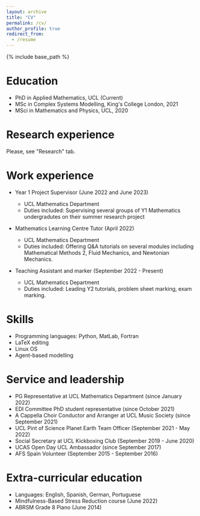 ```yaml
---
layout: archive
title: "CV"
permalink: /cv/
author_profile: true
redirect_from:
  - /resume
---
```


{% include base_path %}

Education
======
* PhD in Applied Mathematics, UCL (Current)
* MSc in Complex Systems Modelling, King's College London, 2021
* MSci in Mathematics and Physics, UCL, 2020

Research experience
======

Please, see "Research" tab.
  
Work experience
======
* Year 1 Project Supervisor (June 2022 and June 2023)
  * UCL Mathematics Department
  * Duties included: Supervising several groups of Y1 Mathematics undergradutes on their summer research project

* Mathematics Learning Centre Tutor (April 2022)
  * UCL Mathematics Department
  * Duties included: Offering Q&A tutorials on several modules including Mathematical Methods 2, Fluid Mechanics, and Newtonian Mechanics.

* Teaching Assistant and marker (September 2022 - Present)
  * UCL Mathematics Department
  * Duties included: Leading Y2 tutorials, problem sheet marking, exam marking.
  
Skills
======
* Programming languages: Python, MatLab, Fortran
* LaTeX editing
* Linux OS
* Agent-based modelling


Service and leadership
======
* PG Representative at UCL Mathematics Department (since January 2022)
* EDI Committee PhD student representative (since October 2021)
* A Cappella Choir Conductor and Arranger at UCL Music Society (since September 2021)
* UCL Pint of Science Planet Earth Team Officer (September 2021 - May 2022)
* Social Secretary at UCL Kickboxing Club (September 2019 - June 2020)
* UCAS Open Day UCL Ambassador (since September 2017)
* AFS Spain Volunteer (September 2015 - September 2016)


Extra-curricular education
======
* Languages: English, Spanish, German, Portuguese
* Mindfulness-Based Stress Reduction course (June 2022)
* ABRSM Grade 8 Piano (June 2014)



 
<!--  ![Mathematical modelling of protein aggregation in sickle cell disease](/images/poster_1.png) -->
